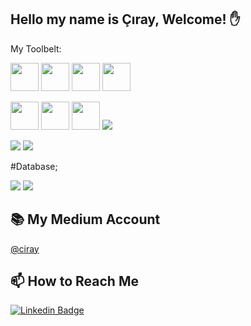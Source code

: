 ## Hello my name is Çıray, Welcome! ✋

My Toolbelt:

[<img height="45" src="https://img.icons8.com/color/48/000000/visual-studio-code-2019.png"/>](https://img.icons8.com/color/48/000000/visual-studio-code-2019.png)
[<img height="45" src="https://img.icons8.com/color/48/000000/visual-studio.png"/>](https://img.icons8.com/color/48/000000/visual-studio.png)
[<img height="45" src="https://img.icons8.com/color/48/000000/net-framework.png"/>](https://img.icons8.com/color/48/000000/net-framework.png)
[<img height="45" src="https://img.icons8.com/color/48/000000/c-sharp-logo.png"/>](https://img.icons8.com/color/48/000000/c-sharp-logo.png)

[<img height="45" src="https://img.icons8.com/color/48/000000/javascript.png"/>](https://icons8.com/icon/108784/javascript)
[<img height="45" src="https://img.icons8.com/color/48/000000/typescript.png"/>](https://icons8.com/icon/uJM6fQYqDaZK/typescript)
[<img height="45" src="https://img.icons8.com/plasticine/100/26e07f/react.png"/>](https://icons8.com/icon/NfbyHexzVEDk/react)
[<img src="https://img.icons8.com/color/48/000000/docker.png"/>](https://icons8.com/icon/22813/docker)

[<img src="https://img.icons8.com/color/48/000000/gitlab.png"/>](https://icons8.com/icon/22813/gitlab)
[<img src="https://img.icons8.com/color/48/000000/bitbucket.png"/>](https://icons8.com/icon/22813/bitbucket)


#Database;

[<img src="https://img.icons8.com/color/48/26e07f/microsoft-sql-server.png"/>](https://icons8.com/icon/38561/microsoft-sql-server)
[<img src="https://img.icons8.com/color/48/26e07f/postgreesql.png"/>](https://icons8.com/icon/38561/postgresql)

## 📚 My Medium Account
[@ciray ](https://medium.com/@ciray)

## 📫 How to Reach Me


[![Linkedin Badge](https://img.shields.io/badge/ciray-follow%20on%20linkedin-blue?style=for-the-badge&logo=linkedin)](https://www.linkedin.com/in/anıl-çıray-bülbül-61987a140/)

